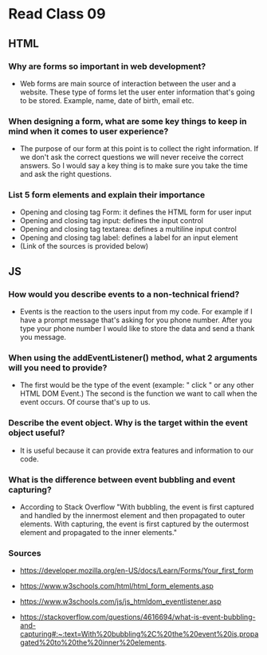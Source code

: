 # Read Class 09

## HTML

### Why are forms so important in web development?

* Web forms are main source of interaction between the user and a website. These type of forms let the user enter information that's going to be stored. Example, name, date of birth, email etc.

### When designing a form, what are some key things to keep in mind when it comes to user experience?

* The purpose of our form at this point is to collect the right information. If we don't ask the correct questions we will never receive the correct answers. So I would say a key thing is to make sure you take the time and ask the right questions.

### List 5 form elements and explain their importance

* Opening and closing tag Form: it defines the HTML form for user input
* Opening and closing tag input: defines the input control
* Opening and closing tag textarea: defines a multiline input control
* Opening and closing tag label: defines a label for an input element
* (Link of the sources is provided below)

## JS

### How would you describe events to a non-technical friend?

* Events is the reaction to the users input from my code. For example if I have a prompt message that's asking for you phone number. After you type your phone number I would like to store the data and send a thank you message.

### When using the addEventListener() method, what 2 arguments will you need to provide?

* The first would be the type of the event (example: " click "  or any other HTML DOM Event.) The second is the function we want to call when the event occurs. Of course that's up to us.

### Describe the event object. Why is the target within the event object useful?

* It is useful because it can provide extra features and information to our code.

### What is the difference between event bubbling and event capturing?

* According to Stack Overflow "With bubbling, the event is first captured and handled by the innermost element and then propagated to outer elements. With capturing, the event is first captured by the outermost element and propagated to the inner elements."


### Sources

* https://developer.mozilla.org/en-US/docs/Learn/Forms/Your_first_form

* https://www.w3schools.com/html/html_form_elements.asp

* https://www.w3schools.com/js/js_htmldom_eventlistener.asp

* https://stackoverflow.com/questions/4616694/what-is-event-bubbling-and-capturing#:~:text=With%20bubbling%2C%20the%20event%20is,propagated%20to%20the%20inner%20elements.